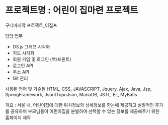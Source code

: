 # 프로젝트명 : 어린이 집마련 프로젝트

구디마지막 프로젝트_어집프

담당 업무

- D3.js 그래프 시각화 
- 지도 시각화        
- 회원 가입 및 로그인 (백/프론트) 
- 로그인 API 
- 주소 API
- Git 관리

사용된 언어 및 기술들 
HTML, CSS, JAVASCRIPT, Jquery, Ajax, Java, Jsp, SpringFramework, Json/TopoJson, MariaDB, JSTL, EL, MyBatis

 
개요 : 서울 내, 어린이집에 대한 위치정보와 상세정보를 한눈에 제공하고 실질적인 후기를 공유하여 
      부모님들이 어린이집을 분별하여 선택할 수 있는 정보를 제공해주기 위한 홈페이지 제작
